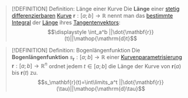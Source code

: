 >[!DEFINITION] Definition: Länge einer Kurve
>Die **Länge** einer [stetig differenzierbaren](Differentiation/Ableitung%20von%20Kurvenparametrisierungen.md) [Kurve](Kurve.md) $\mathbf{r}: [a;b]\to\mathbb{R}$ nennt man das [bestimmte Integral](../../../Eindimensionale%20Analysis/Integration/Bestimmte%20Integrale/Bestimmtes%20(Riemann-)Integral.md) der [Länge](../../../../Lineare%20Algebra/Vektoren%20als%20Matrizen/Reelle%20Vektoren/Länge.md) ihres [Tangentenvektors](Differentiation/Ableitung%20von%20Kurvenparametrisierungen.md):
>$$\displaystyle \int_a^b ||\dot{\mathbf{r}}(t)||\mathop{\mathrm{d}t}$$

>[!DEFINITION] Definition: Bogenlängenfunktion
>Die **Bogenlängenfunktion** $s_{\mathbf{r}}:[a;b]\to\mathbb{R}$ einer [Kurvenparametrisierung](Kurve.md) $\mathbf{r}:[a;b]\to\mathbb{R}^n$ ordnet jedem $t\in[a;b]$ die Länge der Kurve von $\mathbf{r}(a)$ bis $\mathbf{r}(t)$ zu.
>$$s_\mathbf{r}(t)=\int\limits_a^t ||\dot{\mathbf{r}}(\tau)||\mathop{\mathrm{d}\tau}$$